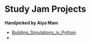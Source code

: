 # Study Jam Projects
<b>Handpicked by Aiya Mam</b>
<br>
- <a href="\\Building_Simulations_in_Python">Building_Simulations_in_Python </a>
-  

